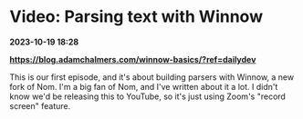 # Video: Parsing text with Winnow

**2023-10-19 18:28**

**https://blog.adamchalmers.com/winnow-basics/?ref=dailydev**

This is our first episode, and it's about building parsers with Winnow, a new fork of Nom. I'm a big fan of Nom, and I've written about it a lot. I didn't know we'd be releasing this to YouTube, so it's just using Zoom's "record screen" feature.